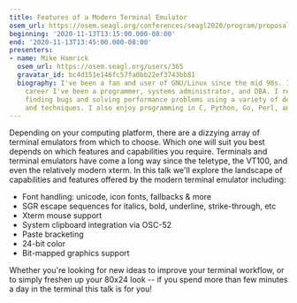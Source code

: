 ```yaml
---
title: Features of a Modern Terminal Emulator
osem_url: https://osem.seagl.org/conferences/seagl2020/program/proposals/746
beginning: '2020-11-13T13:15:00.000-08:00'
end: '2020-11-13T13:45:00.000-08:00'
presenters:
- name: Mike Hamrick
  osem_url: https://osem.seagl.org/users/365
  gravatar_id: bc4d151e146fc57fa0bb22ef3743bb81
  biography: I've been a fan and user of GNU/Linux since the mid 90s. In my professional
    career I've been a programmer, systems administrator, and DBA. I really enjoy
    finding bugs and solving performance problems using a variety of debugging tools
    and techniques. I also enjoy programming in C, Python, Go, Perl, and Elisp.
---
```


Depending on your computing platform, there are a dizzying array of terminal emulators from which to choose. Which one will suit you best depends on which features and capabilities you require. Terminals and terminal emulators have come a long way since the teletype, the VT100, and even the relatively modern xterm. In this talk we'll explore the landscape of capabilities and features offered by the modern terminal emulator including:

- Font handling: unicode, icon fonts, fallbacks & more
- SGR escape sequences for italics, bold, underline, strike-through, etc
- Xterm mouse support
- System clipboard integration via OSC-52
- Paste bracketing
- 24-bit color
- Bit-mapped graphics support

Whether you're looking for new ideas to improve your terminal workflow, or to simply freshen up your 80x24 look -- if you spend more than few minutes a day in the terminal this talk is for you!

